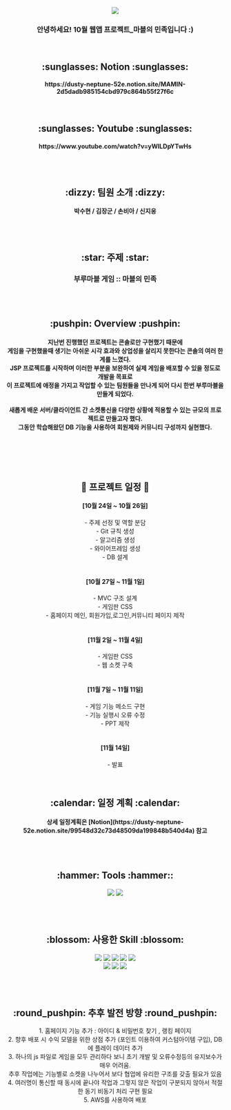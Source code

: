 
<div align=center>
<img src="https://capsule-render.vercel.app/api?type=slice&color=F85F73&height=300&section=header&text=MAMIN%20&fontSize=90&animation=blinking&fontColor=283C63&rotate=20" />
  <h3> 안녕하세요! 10월 웹앱 프로젝트_마블의 민족입니다 :) </h3> <br>
  
  <h2> :sunglasses: Notion :sunglasses: </h2>
  <h4> https://dusty-neptune-52e.notion.site/MAMIN-2d5dadb985154cbd979c864b55f27f6c</h4><br>
  <h2> :sunglasses: Youtube :sunglasses: </h2>
  <h4> https://www.youtube.com/watch?v=yWILDpYTwHs </h4> <br><br>
  
  <h2> :dizzy: 팀원 소개 :dizzy: </h2>
  <h4> 박수현 / 김장군 / 손비아 / 신지웅 </h4> <br><br>
  
  <h2> :star: 주제 :star: </h2>
  <h3> 부루마블 게임 :: 마블의 민족 </h3><br><br>

  <h2> :pushpin: Overview :pushpin: </h2>
  <h4> 지난번 진행했던 프로젝트는 콘솔로만 구현했기 때문에 <br>게임을 구현했을때 생기는 아쉬운 시각 효과와 상업성을 살리지 못한다는 콘솔의 여러 한계를 느꼈다.<br>
JSP 프로젝트를 시작하며 이러한 부분을 보완하여 실제 게임을 배포할 수 있을 정도로 개발을 목표로 <br>이 프로젝트에 애정을 가지고 작업할 수 있는 팀원들을 만나게 되어 다시 한번 부루마블을 만들게 되었다.<br><br>
새롭게 배운 서버/클라이언트 간 소켓통신을 다양한 상황에 적용할 수 있는 규모의 프로젝트로 만들고자 했다. <br>
그동안 학습해왔던 DB 기능을 사용하여 회원제와 커뮤니티 구성까지 실현했다.</h4> <br>
</div>


<div align=center>
  
  <br><br><h2> :raised_hands: 프로젝트 일정 :raised_hands: </h2>
  <h4> [10월 24일 ~ 10월 26일] </h4>
- 주제 선정 및 역할 분담<br>
- Git 규칙 생성<br>
- 알고리즘 생성 <br>
- 와이어프레임 생성<br>
- DB 설계<br><br>

  <h4> [10월 27일 ~ 11월 1일] </h4>
- MVC 구조 설계<br>
- 게임판 CSS<br>
- 홈페이지 메인, 회원가입,로그인,커뮤니티 페이지 제작<br><br>

  <h4> [11월 2일 ~ 11월 4일] </h4>
- 게임판 CSS<br>
- 웹 소켓 구축<br><br>

  <h4> [11월 7일 ~ 11월 11일] </h4>
- 게임 기능 메소드 구현<br>
- 기능 실행시 오류 수정<br>
- PPT 제작<br><br>

  <h4> [11월 14일] </h4>
- 발표<br><br><br>



  
  <h2> :calendar: 일정 계획 :calendar: </h2>
  <h4> 상세 일정계획은 [Notion](https://dusty-neptune-52e.notion.site/99548d32c73d48509da199848b540d4a) 참고 </h4>


<br><br>

  <h2> :hammer: Tools :hammer:: </h2>
  <h4> <img src="https://img.shields.io/badge/eclipse-443583?style=flat-square&logo=eclipse&logoColor=white"/> <img src="https://img.shields.io/badge/git-24292F?style=flat-square&logo=github&logoColor=white"/> </h4> <br><br>
  
  <h2> :blossom: 사용한 Skill :blossom: </h2>
  <h4> <img src="https://img.shields.io/badge/JAVA-007396?style=flat-square&logo=java&logoColor=white"/> <img src="https://img.shields.io/badge/JQUERY-0769ad?style=flat-square&logo=jQuery&logoColor=white"/> <img src="https://img.shields.io/badge/JSP-E04F11?style=flat-square&logo=JSP&logoColor=white"/> <img src="https://img.shields.io/badge/CSS-1342DD?style=flat-square&logo=CSS3&logoColor=white"/> <img src="https://img.shields.io/badge/JavaScript-FFCA28?style=flat-square&logo=JavaScript&logoColor=white"/> <br> <img src="https://img.shields.io/badge/MySQL-4479a1?style=flat-square&logo=mysql&logoColor=white"/> <img src="https://img.shields.io/badge/bootstrap-7952b3?style=flat-square&logo=bootstrap&logoColor=white"/> <img src="https://img.shields.io/badge/APACHETOMCAT-f8dc75?style=flat-square&logo=apachetomcat&logoColor=black"/> </h4> <br><br>
  
  <h2> :round_pushpin: 추후 발전 방향 :round_pushpin: </h2>
  1. 홈페이지 기능 추가 :  아이디 & 비밀번호 찾기 , 랭킹 페이지<br>
  2. 향후 배포 시 수익 모델을 위한 상점 추가 (포인트 이용하여 커스텀아이템 구입), DB에 플레이 데이터 추가<br>
  3. 하나의 js 파일로 게임을 모두 관리하다 보니 초기 개발 및 오류수정등의 유지보수가 매우 어려움. <br>추후 작업에는 기능별로 소켓을 나누어서 보다 협업에 유리한 구조를 갖출 필요가 있음<br>
  4. 여러명이 통신할 때 동시에 끝나야 작업과 그렇지 않은 작업이 구분되지 않아서 적절한 동기 비동기 처리 구현 필요<br>
  5. AWS를 사용하여 배포<br>

</div>
